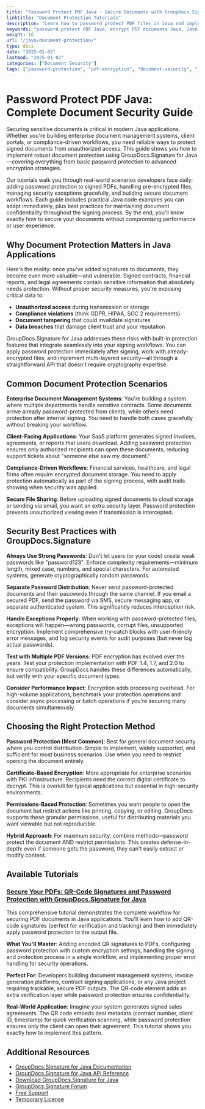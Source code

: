 ```yaml
---
title: "Password Protect PDF Java - Secure Documents with GroupDocs.Signature"
linktitle: "Document Protection Tutorials"
description: "Learn how to password protect PDF files in Java and implement document encryption with GroupDocs.Signature. Complete tutorials with code examples for secure document workflows."
keywords: "password protect PDF Java, encrypt PDF documents Java, Java PDF security library, document protection Java API, secure PDF signing Java"
weight: 16
url: "/java/document-protection/"
type: docs
date: "2025-01-02"
lastmod: "2025-01-02"
categories: ["Document Security"]
tags: ["password-protection", "pdf-encryption", "document-security", "java-api"]
---
```


# Password Protect PDF Java: Complete Document Security Guide

Securing sensitive documents is critical in modern Java applications. Whether you're building enterprise document management systems, client portals, or compliance-driven workflows, you need reliable ways to protect signed documents from unauthorized access. This guide shows you how to implement robust document protection using GroupDocs.Signature for Java—covering everything from basic password protection to advanced encryption strategies.

Our tutorials walk you through real-world scenarios developers face daily: adding password protection to signed PDFs, handling pre-encrypted files, managing security exceptions gracefully, and building secure document workflows. Each guide includes practical Java code examples you can adapt immediately, plus best practices for maintaining document confidentiality throughout the signing process. By the end, you'll know exactly how to secure your documents without compromising performance or user experience.

## Why Document Protection Matters in Java Applications

Here's the reality: once you've added signatures to documents, they become even more valuable—and vulnerable. Signed contracts, financial reports, and legal agreements contain sensitive information that absolutely needs protection. Without proper security measures, you're exposing critical data to:

- **Unauthorized access** during transmission or storage
- **Compliance violations** (think GDPR, HIPAA, SOC 2 requirements)
- **Document tampering** that could invalidate signatures
- **Data breaches** that damage client trust and your reputation

GroupDocs.Signature for Java addresses these risks with built-in protection features that integrate seamlessly into your signing workflows. You can apply password protection immediately after signing, work with already-encrypted files, and implement multi-layered security—all through a straightforward API that doesn't require cryptography expertise.

## Common Document Protection Scenarios

**Enterprise Document Management Systems**: You're building a system where multiple departments handle sensitive contracts. Some documents arrive already password-protected from clients, while others need protection after internal signing. You need to handle both cases gracefully without breaking your workflow.

**Client-Facing Applications**: Your SaaS platform generates signed invoices, agreements, or reports that users download. Adding password protection ensures only authorized recipients can open these documents, reducing support tickets about "someone else saw my document."

**Compliance-Driven Workflows**: Financial services, healthcare, and legal firms often require encrypted document storage. You need to apply protection automatically as part of the signing process, with audit trails showing when security was applied.

**Secure File Sharing**: Before uploading signed documents to cloud storage or sending via email, you want an extra security layer. Password protection prevents unauthorized viewing even if transmission is intercepted.

## Security Best Practices with GroupDocs.Signature

**Always Use Strong Passwords**: Don't let users (or your code) create weak passwords like "password123". Enforce complexity requirements—minimum length, mixed case, numbers, and special characters. For automated systems, generate cryptographically random passwords.

**Separate Password Distribution**: Never send password-protected documents and their passwords through the same channel. If you email a secured PDF, send the password via SMS, secure messaging app, or separate authenticated system. This significantly reduces interception risk.

**Handle Exceptions Properly**: When working with password-protected files, exceptions will happen—wrong passwords, corrupt files, unsupported encryption. Implement comprehensive try-catch blocks with user-friendly error messages, and log security events for audit purposes (but never log actual passwords).

**Test with Multiple PDF Versions**: PDF encryption has evolved over the years. Test your protection implementation with PDF 1.4, 1.7, and 2.0 to ensure compatibility. GroupDocs handles these differences automatically, but verify with your specific document types.

**Consider Performance Impact**: Encryption adds processing overhead. For high-volume applications, benchmark your protection operations and consider async processing or batch operations if you're securing many documents simultaneously.

## Choosing the Right Protection Method

**Password Protection (Most Common)**: Best for general document security where you control distribution. Simple to implement, widely supported, and sufficient for most business scenarios. Use when you need to restrict opening the document entirely.

**Certificate-Based Encryption**: More appropriate for enterprise scenarios with PKI infrastructure. Recipients need the correct digital certificate to decrypt. This is overkill for typical applications but essential in high-security environments.

**Permissions-Based Protection**: Sometimes you want people to open the document but restrict actions like printing, copying, or editing. GroupDocs supports these granular permissions, useful for distributing materials you want viewable but not reproducible.

**Hybrid Approach**: For maximum security, combine methods—password protect the document AND restrict permissions. This creates defense-in-depth: even if someone gets the password, they can't easily extract or modify content.

## Available Tutorials

### [Secure Your PDFs: QR-Code Signatures and Password Protection with GroupDocs.Signature for Java](./groupdocs-signature-java-pdf-security-guide/)

This comprehensive tutorial demonstrates the complete workflow for securing PDF documents in Java applications. You'll learn how to add QR-code signatures (perfect for verification and tracking) and then immediately apply password protection to the output file.

**What You'll Master**: Adding encoded QR signatures to PDFs, configuring password protection with custom encryption settings, handling the signing and protection process in a single workflow, and implementing proper error handling for security operations.

**Perfect For**: Developers building document management systems, invoice generation platforms, contract signing applications, or any Java project requiring trackable, secure PDF outputs. The QR-code element adds an extra verification layer while password protection ensures confidentiality.

**Real-World Application**: Imagine your system generates signed sales agreements. The QR code embeds deal metadata (contract number, client ID, timestamp) for quick verification scanning, while password protection ensures only the client can open their agreement. This tutorial shows you exactly how to implement this pattern.

## Additional Resources

- [GroupDocs.Signature for Java Documentation](https://docs.groupdocs.com/signature/java/)
- [GroupDocs.Signature for Java API Reference](https://reference.groupdocs.com/signature/java/)
- [Download GroupDocs.Signature for Java](https://releases.groupdocs.com/signature/java/)
- [GroupDocs.Signature Forum](https://forum.groupdocs.com/c/signature)
- [Free Support](https://forum.groupdocs.com/)
- [Temporary License](https://purchase.groupdocs.com/temporary-license/)
